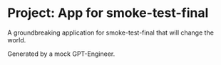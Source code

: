 # Project: App for smoke-test-final

A groundbreaking application for smoke-test-final that will change the world.

Generated by a mock GPT-Engineer.